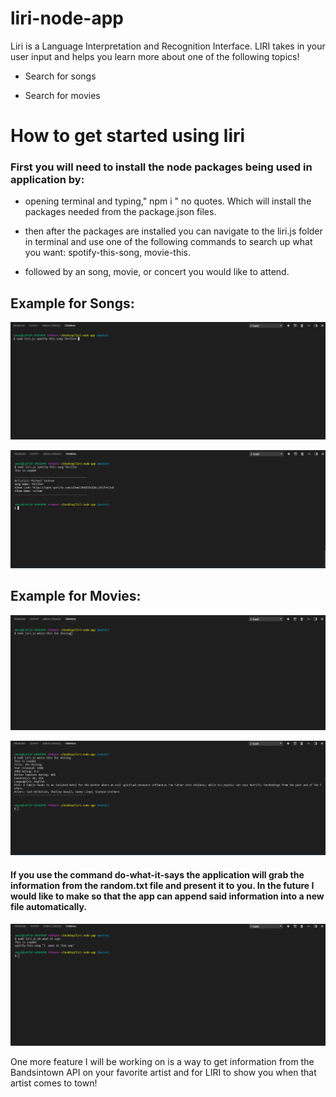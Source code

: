 # liri-node-app
Liri is a Language Interpretation and Recognition Interface. LIRI takes in your user input and helps you learn more about one of the following topics!

* Search for songs


* Search for movies 


# How to get started using liri

### First you will need to install the node packages being used in application by:

* opening terminal and typing,"  npm i " no quotes. Which will install the packages needed from the package.json files. 


* then after the packages are installed you can navigate to the liri.js folder in terminal and use one of the following commands to search up what you want: spotify-this-song, movie-this.

* followed by an song, movie, or concert you would like to attend. 

## Example for Songs:

![Example-1](images/example.PNG)


![Example-2](images/example2.PNG)




## Example for Movies:


![Example-3](images/example3.PNG)


![Example-4](images/example4.PNG)


#### If you use the command do-what-it-says the application will grab the information from the random.txt file and present it to you. In the future I would like to make so that the app can append said information into a new file automatically. 

![Example-5](images/example5.PNG)



One more feature I will be working on is a way to get information from the Bandsintown API on your favorite artist and for LIRI to show you when that artist comes to town!


